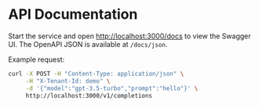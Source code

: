 # API Documentation

Start the service and open [http://localhost:3000/docs](http://localhost:3000/docs) to view the Swagger UI. The OpenAPI JSON is available at `/docs/json`.

Example request:

```bash
curl -X POST -H "Content-Type: application/json" \
     -H "X-Tenant-Id: demo" \
     -d '{"model":"gpt-3.5-turbo","prompt":"hello"}' \
     http://localhost:3000/v1/completions
```
